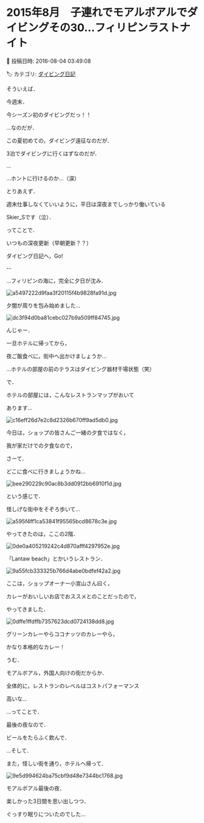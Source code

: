 # 2015年8月　子連れでモアルボアルでダイビングその30…フィリピンラストナイト

📅 投稿日時: 2016-08-04 03:49:08

🏷️ カテゴリ: [ダイビング日記](ce3a7a8d424d112fce83ee85c81a0e344.md)

そういえば．


今週末．


今シーズン初のダイビングだっ！！





…なのだが．


この夏初めての，ダイビング遠征なのだが．


3泊でダイビングに行くはずなのだが．


…


…ホントに行けるのか…（涙）





とりあえず．


週末仕事しなくていいように，平日は深夜までしっかり働いている


Skier_Sです（泣）．





ってことで．


いつもの深夜更新（早朝更新？？）


ダイビング日記へ，Go!





--


…フィリピンの海に，完全に夕日が沈み．




![a5497222d9faa3f20115f4b9828fa91d.jpg](images/a5497222d9faa3f20115f4b9828fa91d.jpg)




夕闇が周りを包み始めました…




![dc3f94d0ba81cebc027b9a509ff84745.jpg](images/dc3f94d0ba81cebc027b9a509ff84745.jpg)







んじゃー．


一旦ホテルに帰ってから，


夜ご飯食べに，街中へ出かけましょうか…





…ホテルの部屋の前のテラスはダイビング器材干場状態（笑）


で．





ホテルの部屋には，こんなレストランマップがおいて


あります…




![c16eff26d7e2c8d2326b670ff9ad5db0.jpg](images/c16eff26d7e2c8d2326b670ff9ad5db0.jpg)




今日は，ショップの皆さんご一緒の夕食ではなく，


我が家だけでの夕食なので，


さーて．


どこに食べに行きましょうかね…




![bee290229c90ac8b3dd0912bb6910f1d.jpg](images/bee290229c90ac8b3dd0912bb6910f1d.jpg)




という感じで．


怪しげな街中をそぞろ歩いて…




![a595f4ff1ca53841f95565bcd8678c3e.jpg](images/a595f4ff1ca53841f95565bcd8678c3e.jpg)







やってきたのは，ここの2階．




![0de0a405219242c4d870afff4297952e.jpg](images/0de0a405219242c4d870afff4297952e.jpg)




「Lantaw beach」とかいうレストラン．




![9a55fcb333325b766d4abe0bdfef42a2.jpg](images/9a55fcb333325b766d4abe0bdfef42a2.jpg)







ここは，ショップオーナー小宮山さん曰く，


カレーがおいしいお店でおススメとのことだったので，


やってきました．




![0dffe1ffdffb7357623dcd0724138dd8.jpg](images/0dffe1ffdffb7357623dcd0724138dd8.jpg)




グリーンカレーやらココナッツのカレーやら，


かなり本格的なカレー！


うむ．


モアルボアル，外国人向けの街だからか．


全体的に，レストランのレベルはコストパフォーマンス


高いな…





…ってことで．


最後の夜なので．


ビールをたらふく飲んで．





…そして．


また，怪しい街を通り，ホテルへ帰って．




![9e5d994624ba75cbf9d48e7344bc1768.jpg](images/9e5d994624ba75cbf9d48e7344bc1768.jpg)




モアルボアル最後の夜．


楽しかった3日間を思い出しつつ．


ぐっすり眠りについたのでした…
